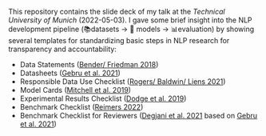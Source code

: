 This repository contains the slide deck of my talk at the _Technical University of Munich_ (2022-05-03). I gave some brief insight into the NLP development pipeline (📚datasets -> 🤖 models -> 📊evaluation) by showing several templates for standardizing basic steps in NLP research for transparency and accountability:
* Data Statements ([Bender/ Friedman 2018](https://aclanthology.org/Q18-1041.pdf))
* Datasheets ([Gebru et al. 2021](https://arxiv.org/pdf/1803.09010.pdf))
* Responsible Data Use Checklist ([Rogers/ Baldwin/ Liens 2021](https://aclanthology.org/2021.findings-emnlp.414.pdf))
* Model Cards ([Mitchell et al. 2019](https://arxiv.org/pdf/1810.03993.pdf))
* Experimental Results Checklist ([Dodge et al. 2019](https://arxiv.org/pdf/1909.03004.pdf))
* Benchmark Checklist ([Reimers 2022](https://nils-reimers.de/talks/2022_03_Chasing_Wrong_Benchmarks.zip))
* Benchmark Checklist for Reviewers ([Degjani et al. 2021](https://arxiv.org/pdf/2107.07002.pdf) based on [Gebru et al. 2021](https://arxiv.org/pdf/1803.09010.pdf))
